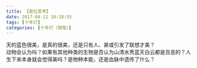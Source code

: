 ```yaml
---
title: 【易位思考】
date: 2017-04-12 10:18:55
tags: [十年灯]
categories: [十年灯（随笔）]
---
```


<p dir="ltr"  >天的蓝色很美，是真的很美，还是只有人、甚或引发了联想才美？<br />动物会认为吗？如果有其他种类的生物是否认为山清水秀蓝天白云都是丑恶的？人生下来本身就会觉得美吗？是物种本能，还是血脉中遗传了什么？</p>